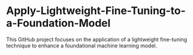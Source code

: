 # Apply-Lightweight-Fine-Tuning-to-a-Foundation-Model
This GitHub project focuses on the application of a lightweight fine-tuning technique to enhance a foundational machine learning model. 
